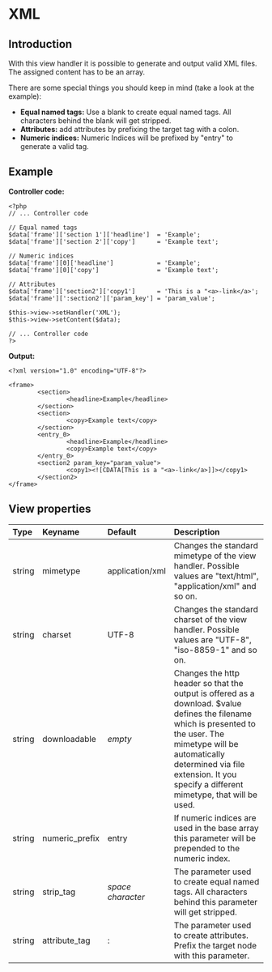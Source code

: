# XML #

## Introduction ##

With this view handler it is possible to generate and output valid XML files. The assigned content has to be an array.

There are some special things you should keep in mind (take a look at the example):

  * **Equal named tags:** Use a blank to create equal named tags. All characters behind the blank will get stripped.
  * **Attributes:** add attributes by prefixing the target tag with a colon.
  * **Numeric indices:** Numeric Indices will be prefixed by "entry" to generate a valid tag.

## Example ##
**Controller code:**
```
<?php
// ... Controller code
 
// Equal named tags
$data['frame']['section 1']['headline']  = 'Example';
$data['frame']['section 2']['copy']      = 'Example text';
 
// Numeric indices
$data['frame'][0]['headline']            = 'Example';
$data['frame'][0]['copy']                = 'Example text';
 
// Attributes
$data['frame']['section2']['copy1']      = 'This is a "<a>-link</a>';
$data['frame'][':section2']['param_key'] = 'param_value';
 
$this->view->setHandler('XML');
$this->view->setContent($data);
 
// ... Controller code
?>
```

**Output:**
```
<?xml version="1.0" encoding="UTF-8"?>
 
<frame>
        <section>
                <headline>Example</headline>
        </section>
        <section>
                <copy>Example text</copy>
        </section>
        <entry_0>
                <headline>Example</headline>
                <copy>Example text</copy>
        </entry_0>
        <section2 param_key="param_value">
                <copy1><![CDATA[This is a "<a>-link</a>]]></copy1>
        </section2>
</frame>
```

## View properties ##

| Type | Keyname | Default | Description |
|:-----|:--------|:--------|:------------|
| string | mimetype | application/xml | Changes the standard mimetype of the view handler. Possible values are "text/html", "application/xml" and so on. |
| string | charset | UTF-8   | Changes the standard charset of the view handler. Possible values are "UTF-8", "iso-8859-1" and so on. |
| string | downloadable | _empty_ | Changes the http header so that the output is offered as a download. $value defines the filename which is presented to the user. The mimetype will be automatically determined via file extension. It you specify a different mimetype, that will be used. |
| string | numeric\_prefix | entry   | If numeric indices are used in the base array this parameter will be prepended to the numeric index. |
| string | strip\_tag | _space character_ | The parameter used to create equal named tags. All characters behind this parameter will get stripped. |
| string | attribute\_tag | :       | The parameter used to create attributes. Prefix the target node with this parameter. |